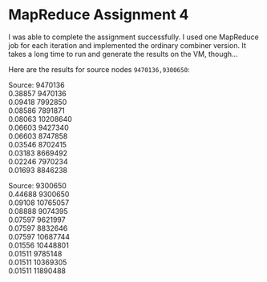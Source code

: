 # MapReduce Assignment 4
I was able to complete the assignment successfully. I used one MapReduce job for each iteration and implemented the ordinary combiner version. It takes a long time to run and generate the results on the VM, though...

Here are the results for source nodes `9470136,9300650`:

Source: 9470136<br>
0.38857 9470136<br>
0.09418 7992850<br>
0.08586 7891871<br>
0.08063 10208640<br>
0.06603 9427340<br>
0.06603 8747858<br>
0.03546 8702415<br>
0.03183 8669492<br>
0.02246 7970234<br>
0.01693 8846238<br>

Source: 9300650<br>
0.44688 9300650<br>
0.09108 10765057<br>
0.08888 9074395<br>
0.07597 9621997<br>
0.07597 8832646<br>
0.07597 10687744<br>
0.01556 10448801<br>
0.01511 9785148<br>
0.01511 10369305<br>
0.01511 11890488<br>
